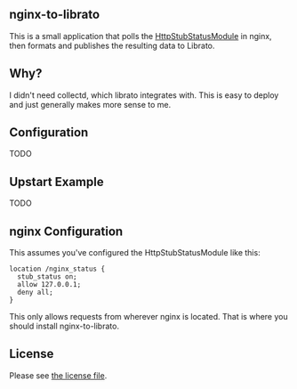 ## nginx-to-librato

This is a small application that polls the [HttpStubStatusModule](http://wiki.nginx.org/HttpStubStatusModule)
in nginx, then formats and publishes the resulting data to Librato.

## Why?

I didn't need collectd, which librato integrates with. This is easy
to deploy and just generally makes more sense to me.

## Configuration

TODO

## Upstart Example

TODO

## nginx Configuration

This assumes you've configured the HttpStubStatusModule like this:

```
location /nginx_status {
  stub_status on;
  allow 127.0.0.1;
  deny all;
}
```

This only allows requests from wherever nginx is located. That is
where you should install nginx-to-librato.


## License

Please see [the license file](License.md).
